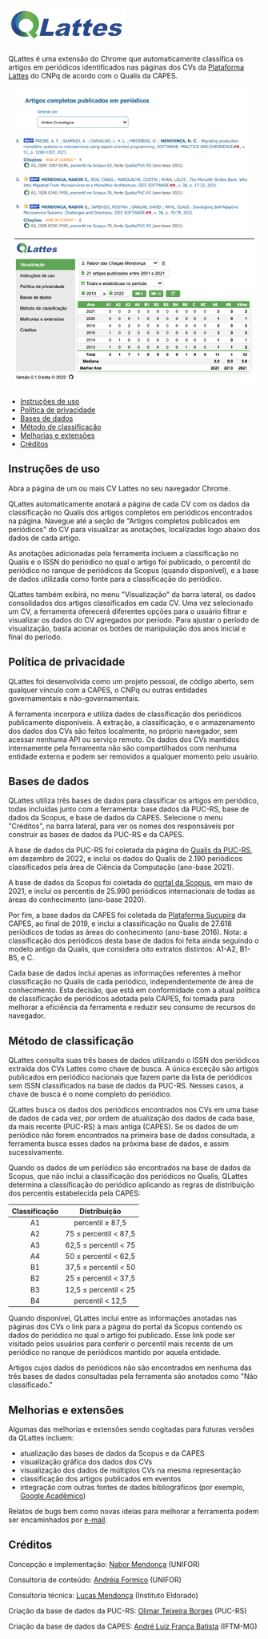 ![QLattes Logo](/dist/html/qlattes-logo-trans.png)

QLattes é uma extensão do Chrome que automaticamente classifica os artigos em periódicos identificados nas páginas dos CVs da [Plataforma Lattes](https://lattes.cnpq.br/) do CNPq de acordo com o Qualis da CAPES.

<p align="center">
  <img src="./qlattes-annot-screenshot.png" height=300>
&nbsp; 
  <img src="./qlattes-stats-screenshot.png" height=300>
</p>

* [Instruções de uso](#instruções-de-uso)
* [Política de privacidade](#política-de-privacidade)
* [Bases de dados](#bases-de-dados)
* [Método de classificação](#método-de-classificação)
* [Melhorias e extensões](#melhorias-e-extensões)
* [Créditos](#créditos)

## Instruções de uso

Abra a página de um ou mais CV Lattes no seu navegador Chrome.

QLattes automaticamente anotará a página de cada CV com os dados da classificação no Qualis dos artigos completos em periódicos encontrados na página. Navegue até a seção de "Artigos completos publicados em periódicos" do CV para visualizar as anotações, localizadas logo abaixo dos dados de cada artigo.

As anotações adicionadas pela ferramenta incluem a classificação no Qualis e o ISSN do periódico no qual o artigo foi publicado, o percentil do periódico no ranque de periódicos da Scopus (quando disponível), e a base de dados utilizada como fonte para a classificação do periódico.

QLattes também exibirá, no menu "Visualização" da barra lateral, os dados consolidados dos artigos classificados em cada CV. Uma vez selecionado um CV, a ferramenta oferecerá diferentes opções para o usuário filtrar e visualizar os dados do CV agregados por período. Para ajustar o período de visualização, basta acionar os botões de manipulação dos anos inicial e final do período.

## Política de privacidade

QLattes foi desenvolvida como um projeto pessoal, de código aberto, sem qualquer vínculo com a CAPES, o CNPq ou outras entidades governamentais e não-governamentais.

A ferramenta incorpora e utiliza dados de classificação dos periódicos publicamente disponíveis. A extração, a classificação, e o armazenamento dos dados dos CVs são feitos localmente, no próprio navegador, sem acessar nenhuma API ou serviço remoto. Os dados dos CVs mantidos internamente pela ferramenta não são compartilhados com nenhuma entidade externa e podem ser removidos a qualquer momento pelo usuário.

## Bases de dados

QLattes utiliza três bases de dados para classificar os artigos em periódico, todas incluídas junto com a ferramenta: base dados da PUC-RS, base de dados da Scopus, e base de dados da CAPES. Selecione o menu "Créditos", na barra lateral, para ver os nomes dos responsáveis por construir as bases de dados da PUC-RS e da CAPES.

A base de dados da PUC-RS foi coletada da página do [Qualis da PUC-RS](https://ppgcc.github.io/discentesPPGCC/pt-BR/qualis/), em dezembro de 2022, e inclui os dados do Qualis de 2.190 periódicos classificados pela área de Ciência da Computação (ano-base 2021).

A base de dados da Scopus foi coletada do [portal da Scopus](https://www.scopus.com/sources.uri), em maio de 2021, e inclui os percentis de 25.990 periódicos internacionais de todas as áreas do conhecimento (ano-base 2020).

Por fim, a base dados da CAPES foi coletada da [Plataforma Sucupira](https://sucupira.capes.gov.br/sucupira/public/index.xhtml) da CAPES, ao final de 2019, e inclui a classificação no Qualis de 27.618 periódicos de todas as áreas do conhecimento (ano-base 2016).
Nota: a classificação dos periódicos desta base de dados foi feita ainda seguindo o modelo antigo da Qualis, que considera oito extratos distintos: A1-A2, B1-B5, e C.

Cada base de dados inclui apenas as informações referentes à melhor classificação no Qualis de cada periódico, independentemente de área de conhecimento. Esta decisão, que está em conformidade com a atual política de classificação de periódicos adotada pela CAPES, foi tomada para melhorar a eficiência da ferramenta e reduzir seu consumo de recursos do navegador.

## Método de classificação

QLattes consulta suas três bases de dados utilizando o ISSN dos periódicos extraída dos CVs Lattes como chave de busca. A única exceção são artigos publicados em periódico nacionais que fazem parte da lista de periódicos sem ISSN classificados na base de dados da PUC-RS. Nesses casos, a chave de busca é o nome completo do periódico.

QLattes busca os dados dos periódicos encontrados nos CVs em uma base de dados de cada vez, por ordem de atualização dos dados de cada base, da mais recente (PUC-RS) à mais antiga (CAPES). Se os dados de um periódico não forem encontrados na primeira base de dados consultada, a ferramenta busca esses dados na próxima base de dados, e assim sucessivamente.

Quando os dados de um periódico são encontrados na base de dados da Scopus, que não inclui a classificação dos periódicos no Qualis, QLattes determina a classificação do periódico aplicando as regras de distribuição dos percentis estabelecida pela CAPES:

| Classificação	| Distribuição |
| :---: | :---: | 
| A1	| percentil ≥ 87,5 |
| A2	|	75 ≤ percentil < 87,5 |
| A3	|	62,5 ≤ percentil < 75 |
| A4	|	50 ≤ percentil < 62,5 |
| B1	|	37,5 ≤ percentil < 50 |
| B2	|	25 ≤ percentil < 37,5 |
| B3	|	12,5 ≤ percentil < 25 |
| B4	|	percentil < 12,5 |

Quando disponível, QLattes inclui entre as informações anotadas nas páginas dos CVs o link para a página do portal da Scopus contendo os dados do periódico no qual o artigo foi publicado. Esse link pode ser visitado pelos usuários para conferir o percentil mais recente de um periódico no ranque de periódicos mantido por aquela entidade.

Artigos cujos dados do periódicos não são encontrados em nenhuma das três bases de dados consultadas pela ferramenta são anotados como "Não classificado."

## Melhorias e extensões

Algumas das melhorias e extensões sendo cogitadas para futuras versões da QLattes incluem:

* atualização das bases de dados da Scopus e da CAPES
* visualização gráfica dos dados dos CVs
* visualização dos dados de múltiplos CVs na mesma representação
* classificação dos artigos publicados em eventos
* integração com outras fontes de dados bibliográficos (por exemplo, [Google Acadêmico](https://scholar.google.com/))

Relatos de bugs bem como novas ideias para melhorar a ferramenta podem ser encaminhados por [e-mail](mailto:nabor.mendonca@gmail.com).

## Créditos

Concepção e implementação: [Nabor Mendonça](https://sites.google.com/site/nabormendonca/) (UNIFOR)

Consultoria de conteúdo: [Andréia Formico](https://sites.google.com/site/andreiaformico/) (UNIFOR)

Consultoria técnica: [Lucas Mendonça](mailto:lucas.mendonca16@gmail.com) (Instituto Eldorado)

Criação da base de dados da PUC-RS: [Olimar Teixeira Borges](https://github.com/olimarborges) (PUC-RS)

Criação da base de dados da CAPES: [André Luiz França Batista](mailto:andre.iftm@gmail.com) (IFTM-MG)



